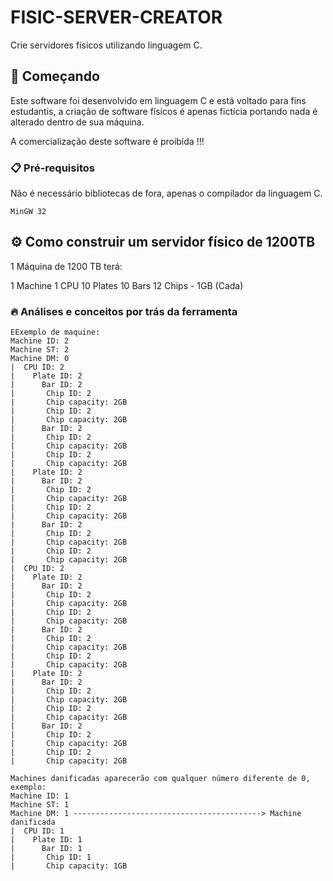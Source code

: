 # FISIC-SERVER-CREATOR

Crie servidores físicos utilizando linguagem C.

## 🚀 Começando

Este software foi desenvolvido em linguagem C e está voltado para fins estudantis, a criação de software físicos é apenas fictícia
portando nada é alterado dentro de sua máquina.

A comercialização deste software é proibída !!!

### 📋 Pré-requisitos

Não é necessário bibliotecas de fora, apenas o compilador da linguagem C.

```
MinGW 32
```

## ⚙️ Como construir um servidor físico de 1200TB

1 Máquina de 1200 TB terá:

1 Machine
1 CPU
10 Plates
10 Bars
12 Chips - 1GB (Cada)

### 🔥 Análises e conceitos por trás da ferramenta

```
EExemplo de maquine:
Machine ID: 2
Machine ST: 2
Machine DM: 0
|  CPU ID: 2
|    Plate ID: 2
|      Bar ID: 2
|       Chip ID: 2
|       Chip capacity: 2GB
|       Chip ID: 2
|       Chip capacity: 2GB
|      Bar ID: 2
|       Chip ID: 2
|       Chip capacity: 2GB
|       Chip ID: 2
|       Chip capacity: 2GB
|    Plate ID: 2
|      Bar ID: 2
|       Chip ID: 2
|       Chip capacity: 2GB
|       Chip ID: 2
|       Chip capacity: 2GB
|      Bar ID: 2
|       Chip ID: 2
|       Chip capacity: 2GB
|       Chip ID: 2
|       Chip capacity: 2GB
|  CPU ID: 2
|    Plate ID: 2
|      Bar ID: 2
|       Chip ID: 2
|       Chip capacity: 2GB
|       Chip ID: 2
|       Chip capacity: 2GB
|      Bar ID: 2
|       Chip ID: 2
|       Chip capacity: 2GB
|       Chip ID: 2
|       Chip capacity: 2GB
|    Plate ID: 2
|      Bar ID: 2
|       Chip ID: 2
|       Chip capacity: 2GB
|       Chip ID: 2
|       Chip capacity: 2GB
|      Bar ID: 2
|       Chip ID: 2
|       Chip capacity: 2GB
|       Chip ID: 2
|       Chip capacity: 2GB

Machines danificadas aparecerão com qualquer número diferente de 0, exemplo:
Machine ID: 1
Machine ST: 1
Machine DM: 1 ------------------------------------------> Machine danificada
|  CPU ID: 1
|    Plate ID: 1
|      Bar ID: 1
|       Chip ID: 1
|       Chip capacity: 1GB
```
